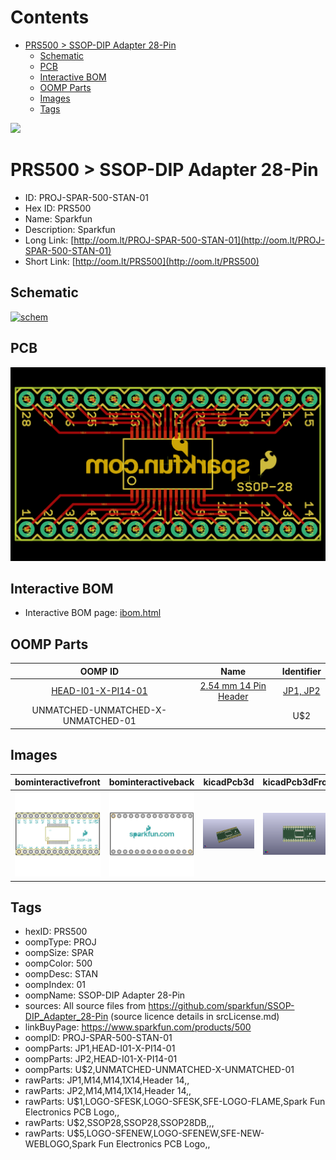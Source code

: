 



Contents
========

* [PRS500 > SSOP-DIP Adapter 28-Pin](#prs500--ssop-dip-adapter-28-pin)
	* [Schematic](#schematic)
	* [PCB](#pcb)
	* [Interactive BOM](#interactive-bom)
	* [OOMP Parts](#oomp-parts)
	* [Images](#images)
	* [Tags](#tags)
  
![][im]
# PRS500 > SSOP-DIP Adapter 28-Pin

- ID: PROJ-SPAR-500-STAN-01
- Hex ID: PRS500
- Name: Sparkfun
- Description: Sparkfun
- Long Link: [http://oom.lt/PROJ-SPAR-500-STAN-01](http://oom.lt/PROJ-SPAR-500-STAN-01)
- Short Link: [http://oom.lt/PRS500](http://oom.lt/PRS500)

## Schematic
  
[![schem](eagleSchemImage.png)](eagleSchemImage.png)
## PCB
  
[![pcb](eagleImage.png)](eagleImage.png)
## Interactive BOM

- Interactive BOM page: [ibom.html](https://htmlpreview.github.io/?https://github.com/oomlout/oomlout_OOMP_projects/blob/main/PROJ-SPAR-500-STAN-01/kicad/bom/ibom.html)

## OOMP Parts
  

|OOMP ID|Name|Identifier|
| :---: | :---: | :---: |
|[HEAD-I01-X-PI14-01](https://github.com/oomlout/oomlout_OOMP_parts/tree/main/HEAD-I01-X-PI14-01/)|[2.54 mm 14 Pin Header](https://github.com/oomlout/oomlout_OOMP_parts/tree/main/HEAD-I01-X-PI14-01/)|[JP1, JP2](https://github.com/oomlout/oomlout_OOMP_parts/tree/main/HEAD-I01-X-PI14-01/)|
|UNMATCHED-UNMATCHED-X-UNMATCHED-01||U$2|

## Images
  
  

|bominteractivefront|bominteractiveback|kicadPcb3d|kicadPcb3dFront|kicadPcb3dBack|kicadSchem|eagleImage|eagleSchemImage|pcbdraw|pcbdrawback|
| :---: | :---: | :---: | :---: | :---: | :---: | :---: | :---: | :---: | :---: |
|[![bominteractivefront](bomFront_140.png)](bomFront.png)|[![bominteractiveback](bomBack_140.png)](bomBack.png)|[![kicadPcb3d](kicadPcb3d_140.png)](kicadPcb3d.png)|[![kicadPcb3dFront](kicadPcb3dFront_140.png)](kicadPcb3dFront.png)|[![kicadPcb3dBack](kicadPcb3dBack_140.png)](kicadPcb3dBack.png)|[![kicadSchem](kicadSchem_140.png)](kicadSchem.png)|[![eagleImage](eagleImage_140.png)](eagleImage.png)|[![eagleSchemImage](eagleSchemImage_140.png)](eagleSchemImage.png)|[![pcbdraw](pcbdraw_140.png)](pcbdraw.png)|[![pcbdrawback](pcbdrawBack_140.png)](pcbdrawBack.png)|

## Tags

- hexID: PRS500
- oompType: PROJ
- oompSize: SPAR
- oompColor: 500
- oompDesc: STAN
- oompIndex: 01
- oompName: SSOP-DIP Adapter 28-Pin
- sources: All source files from https://github.com/sparkfun/SSOP-DIP_Adapter_28-Pin (source licence details in srcLicense.md)
- linkBuyPage: https://www.sparkfun.com/products/500
- oompID: PROJ-SPAR-500-STAN-01
- oompParts: JP1,HEAD-I01-X-PI14-01
- oompParts: JP2,HEAD-I01-X-PI14-01
- oompParts: U$2,UNMATCHED-UNMATCHED-X-UNMATCHED-01
- rawParts: JP1,M14,M14,1X14,Header 14,,
- rawParts: JP2,M14,M14,1X14,Header 14,,
- rawParts: U$1,LOGO-SFESK,LOGO-SFESK,SFE-LOGO-FLAME,Spark Fun Electronics PCB Logo,,
- rawParts: U$2,SSOP28,SSOP28,SSOP28DB,,,
- rawParts: U$5,LOGO-SFENEW,LOGO-SFENEW,SFE-NEW-WEBLOGO,Spark Fun Electronics PCB Logo,,



[im]: kicadPcb3d_450.png
